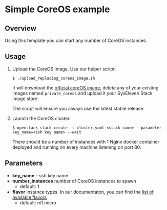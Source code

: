 # Simple CoreOS example

## Overview

Using this template you can start any number of CoreOS instances. 

## Usage

1. Upload the CoreOS image. Use our helper script:

    ```$ ./upload_replacing_coreos_image.sh```

    It will download the [official coreOS image](https://coreos.com/os/docs/latest/booting-on-openstack.html), delete any of your existing images named `private_coreos` and upload it your SysEleven Stack image store.
    
    The script will ensure you always use the latest stable release.

2. Launch the CoreOS cluster.

    ```$ openstack stack create -t cluster.yaml <stack name> --parameter key_name=<ssh key name> --wait```

    There should be a number of instances with 1 Nginx docker container deployed and running on every machine listening on port 80.

## Parameters

- **key_name** – ssh key name
- **number_instances** number of CoreOS instances to spawn
  - default: 1
- **flavor** instance types. In our documentaton, you can find the [list of available flavors](https://doc.syselevenstack.com/en/documentation/compute/#instance-types)
  - default: m1.micro

